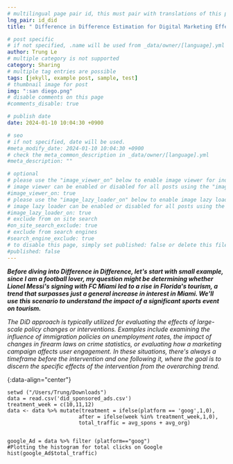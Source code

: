 ```yaml
---
# multilingual page pair id, this must pair with translations of this page. (This name must be unique)
lng_pair: id_did
title: " Difference in Difference Estimation for Digital Marketing Effectiveness"

# post specific
# if not specified, .name will be used from _data/owner/[language].yml
author: Trung Le
# multiple category is not supported
category: Sharing
# multiple tag entries are possible
tags: [jekyll, example post, sample, test]
# thumbnail image for post
img: ":san diego.png"
# disable comments on this page
#comments_disable: true

# publish date
date: 2024-01-10 10:04:30 +0900

# seo
# if not specified, date will be used.
#meta_modify_date: 2024-01-10 10:04:30 +0900
# check the meta_common_description in _data/owner/[language].yml
#meta_description: ""

# optional
# please use the "image_viewer_on" below to enable image viewer for individual pages or posts (_posts/ or [language]/_posts folders).
# image viewer can be enabled or disabled for all posts using the "image_viewer_posts: true" setting in _data/conf/main.yml.
#image_viewer_on: true
# please use the "image_lazy_loader_on" below to enable image lazy loader for individual pages or posts (_posts/ or [language]/_posts folders).
# image lazy loader can be enabled or disabled for all posts using the "image_lazy_loader_posts: true" setting in _data/conf/main.yml.
#image_lazy_loader_on: true
# exclude from on site search
#on_site_search_exclude: true
# exclude from search engines
#search_engine_exclude: true
# to disable this page, simply set published: false or delete this file
#published: false
---
```



<!-- outline-start -->

 ***Before diving into Difference in Difference, let's start with small example, since I am a football lover, my question might be determining whether Lionel Messi's signing with FC Miami led to a rise in Florida's tourism, a trend that surpasses just a general increase in interest in Miami. We'll use this scenario to understand the impact of a significant sports event on tourism.***

*The DiD approach is typically utilized for evaluating the effects of large-scale policy changes or interventions. Examples include examining the influence of immigration policies on unemployment rates, the impact of changes in firearm laws on crime statistics, or evaluating how a marketing campaign affects user engagement. In these situations, there's always a timeframe before the intervention and one following it, where the goal is to discern the specific effects of the intervention from the overarching trend.*


{:data-align="center"}

<!-- outline-end -->


```{r}
setwd ("/Users/Trung/Downloads")
data = read.csv('did_sponsored_ads.csv')
treatment_week = c(10,11,12)
data <- data %>% mutate(treatment = ifelse(platform == 'goog',1,0),
                       after = ifelse(week %in% treatment_week,1,0),
                       total_traffic = avg_spons + avg_org)


google_Ad = data %>% filter (platform=="goog")
#Plotting the histogram for total clicks on Google
hist(google_Ad$total_traffic)
```
